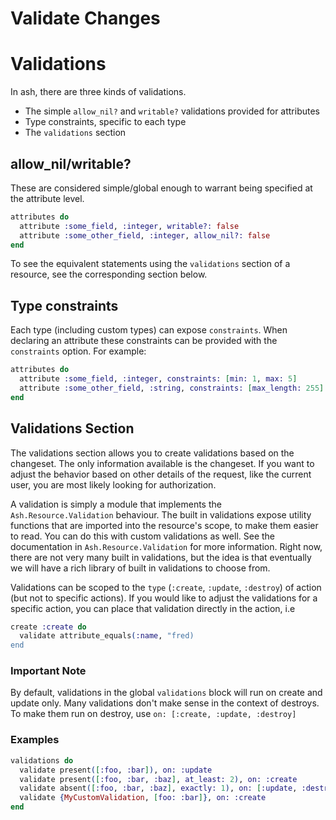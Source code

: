 # Validate Changes

# Validations

In ash, there are three kinds of validations.

- The simple `allow_nil?` and `writable?` validations provided for attributes
- Type constraints, specific to each type
- The `validations` section

## allow_nil/writable?

These are considered simple/global enough to warrant being specified at the attribute level.

```elixir
attributes do
  attribute :some_field, :integer, writable?: false
  attribute :some_other_field, :integer, allow_nil?: false
end
```

To see the equivalent statements using the `validations` section of a resource, see the
corresponding section below.

## Type constraints

Each type (including custom types) can expose `constraints`. When declaring an attribute
these constraints can be provided with the `constraints` option. For example:

```elixir
attributes do
  attribute :some_field, :integer, constraints: [min: 1, max: 5]
  attribute :some_other_field, :string, constraints: [max_length: 255]
end
```

## Validations Section

The validations section allows you to create validations based on the changeset.
The only information available is the changeset. If you want to adjust the behavior based
on other details of the request, like the current user, you are most likely looking for
authorization.

A validation is simply a module that implements the `Ash.Resource.Validation` behaviour. The built in validations
expose utility functions that are imported into the resource's scope, to make them easier to read. You
can do this with custom validations as well. See the documentation in `Ash.Resource.Validation` for more information.
Right now, there are not very many built in validations, but the idea is that eventually we will have a rich
library of built in validations to choose from.

Validations can be scoped to the `type` (`:create`, `:update`, `:destroy`) of action (but not to specific actions). If you would like to adjust the validations for a specific action, you can place that validation directly in the action, i.e

```elixir
create :create do
  validate attribute_equals(:name, "fred)
end
```

### Important Note

By default, validations in the global `validations` block will run on create and update only. Many validations don't make sense in the context of destroys. To make them run on destroy, use `on: [:create, :update, :destroy]`

### Examples

```elixir
validations do
  validate present([:foo, :bar]), on: :update
  validate present([:foo, :bar, :baz], at_least: 2), on: :create
  validate absent([:foo, :bar, :baz], exactly: 1), on: [:update, :destroy]
  validate {MyCustomValidation, [foo: :bar]}, on: :create
end
```
